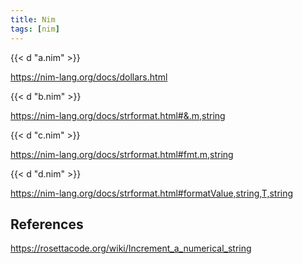 ```yaml
---
title: Nim
tags: [nim]
---
```


{{< d "a.nim" >}}

<https://nim-lang.org/docs/dollars.html>

{{< d "b.nim" >}}

<https://nim-lang.org/docs/strformat.html#&.m,string>

{{< d "c.nim" >}}

<https://nim-lang.org/docs/strformat.html#fmt.m,string>

{{< d "d.nim" >}}

<https://nim-lang.org/docs/strformat.html#formatValue,string,T,string>

## References

<https://rosettacode.org/wiki/Increment_a_numerical_string>
